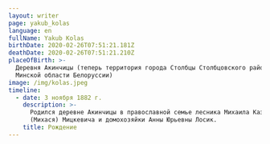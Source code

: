 ```yaml
---
layout: writer
page: yakub_kolas
language: en
fullName: Yakub Kolas
birthDate: 2020-02-26T07:51:21.181Z
deathDate: 2020-02-26T07:51:21.210Z
placeOfBirth: >-
  Деревня Акинчицы (теперь территория города Столбцы Столбцовского района
  Минской области Белоруссии)
image: /img/kolas.jpeg
timeline:
  - date: 3 ноября 1882 г.
    description: >-
      Родился деревне Акинчицы в православной семье лесника Михаила Казимировича
      (Михася) Мицкевича и домохозяйки Анны Юрьевны Лосик.
    title: Рождение
---
```


